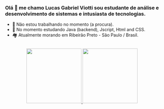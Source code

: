### Olá 👋 me chamo Lucas Gabriel Viotti sou estudante de análise e desenvolvimento de sistemas e intusiasta de tecnologias.
- 🔭 Não estou trabalhando no momento (a procura).
- 🌱 No momento estudando Java (backend), Jscript, Html and CSS.
- 🏘️ Atualmente morando em Ribeirão Preto - São Paulo / Brasil.

##
<div align="center">
  <a href="https://github.com/lucasgviotti">
  <img height="180em" src="https://github-readme-stats.vercel.app/api?username=lucasgviotti&show_icons=true&theme=radical&include_all_commits=true&count_private=true"/>
  <img height="180em" src="https://github-readme-stats.vercel.app/api/top-langs/?username=lucasgviotti&layout=compact&langs_count=7&theme=radical"/>
</div>
  
 ##
  
  
  
  
  
  
<!--
**lucasgviotti/lucasgviotti** is a ✨ _special_ ✨ repository because its `README.md` (this file) appears on your GitHub profile.

Here are some ideas to get you started:

- 🔭 I’m currently working on ...
- 🌱 I’m currently learning ...
- 👯 I’m looking to collaborate on ...
- 🤔 I’m looking for help with ...
- 💬 Ask me about ...
- 📫 How to reach me: ...
- 😄 Pronouns: ...
- ⚡ Fun fact: ...
-->
